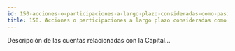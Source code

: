 ```yaml
---
id: 150-acciones-o-participaciones-a-largo-plazo-consideradas-como-pasivos-financieros
title: 150. Acciones o participaciones a largo plazo consideradas como pasivos financieros
---
```

Descripción de las cuentas relacionadas con la Capital...
